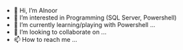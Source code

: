 - 👋 Hi, I’m Alnoor
- 👀 I’m interested in Programming (SQL Server, Powershell)
- 🌱 I’m currently learning/playing with Powershell  ...
- 💞️ I’m looking to collaborate on ...
- 📫 How to reach me ...

<!---
chagunxx/chagunxx is a ✨ special ✨ repository because its `README.md` (this file) appears on your GitHub profile.
You can click the Preview link to take a look at your changes.
--->

